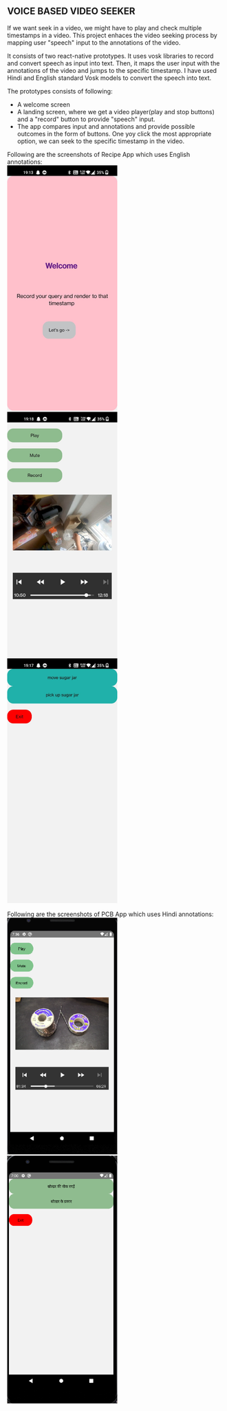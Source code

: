 ## VOICE BASED VIDEO SEEKER

If we want seek in a video, we might have to play and check multiple timestamps in a video. This project enhaces the video seeking process by mapping user "speech" input to the annotations of the video.

It consists of two react-native prototypes. It uses vosk libraries to record and convert speech as input into text. Then, it maps the user input with the annotations of the video and jumps to the specific timestamp. I have used Hindi and English standard Vosk models to convert the speech into text.

The prototypes consists of following:

- A welcome screen
- A landing screen, where we get a video player(play and stop buttons) and a "record" button to provide "speech" input.
- The app compares input and annotations and provide possible outcomes in the form of buttons. One yoy click the most appropriate option, we can seek to the specific timestamp in the video.

Following are the screenshots of Recipe App which uses English annotations:
<br>
<img src="RecipeApp/recipeAppHomeScreen.jpeg" alt="drawing" width="256"/>
<img src="RecipeApp/recipeAppRecorder.jpeg" alt="drawing" width="256"/>
<img src="RecipeApp/recipeAppOptionButtons.jpeg" alt="drawing" width="256"/>

Following are the screenshots of PCB App which uses Hindi annotations:
<br>
<img src="PCBApp/PCB_Recorder.png" alt="drawing" width="256"/>
<img src="PCBApp/PCB_optionButtons.png" alt="drawing" width="256"/>
